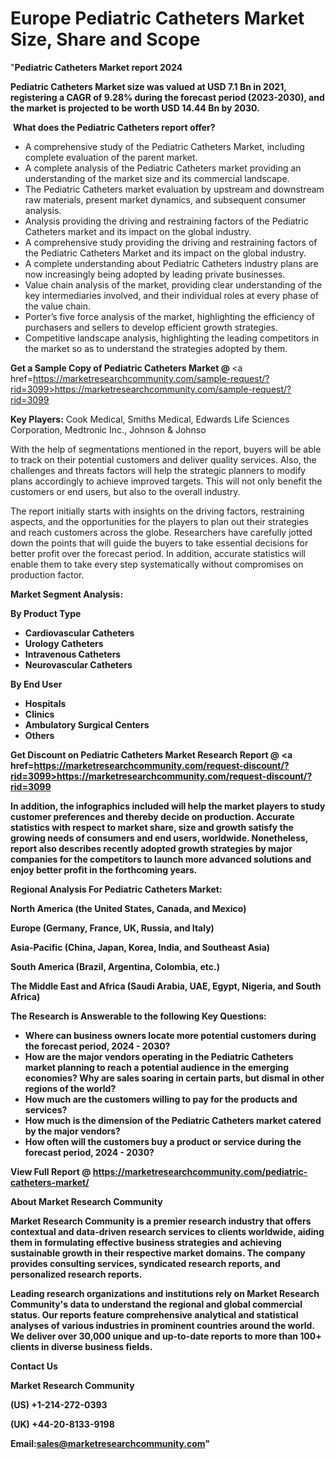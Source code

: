 # Europe Pediatric Catheters Market Size, Share and Scope
"<strong>Pediatric Catheters Market report 2024</strong>

<strong>Pediatric Catheters Market size was valued at USD 7.1 Bn in 2021, registering a CAGR of 9.28% during the forecast period (2023-2030), and the market is projected to be worth USD 14.44 Bn by 2030.</strong>

 <strong><b>What does the Pediatric Catheters report offer?</b></strong>
<ul>
  <li>A comprehensive study of the Pediatric Catheters Market, including complete evaluation of the parent market.</li>
  <li>A complete analysis of the Pediatric Catheters market providing an understanding of the market size and its commercial landscape.</li>
  <li>The Pediatric Catheters market evaluation by upstream and downstream raw materials, present market dynamics, and subsequent consumer analysis.</li>
  <li>Analysis providing the driving and restraining factors of the Pediatric Catheters market and its impact on the global industry.</li>
  <li>A comprehensive study providing the driving and restraining factors of the Pediatric Catheters Market and its impact on the global industry.</li>
  <li>A complete understanding about Pediatric Catheters industry plans are now increasingly being adopted by leading private businesses.</li>
  <li>Value chain analysis of the market, providing clear understanding of the key intermediaries involved, and their individual roles at every phase of the value chain.</li>
  <li>Porter’s five force analysis of the market, highlighting the efficiency of purchasers and sellers to develop efficient growth strategies.</li>
  <li>Competitive landscape analysis, highlighting the leading competitors in the market so as to understand the strategies adopted by them.</li>
</ul>

<strong>Get a Sample Copy of Pediatric Catheters Market @ </strong><a href=https://marketresearchcommunity.com/sample-request/?rid=3099><u>https://marketresearchcommunity.com/sample-request/?rid=3099</u></a>

<strong>Key Players:</strong> 
Cook Medical, Smiths Medical, Edwards Life Sciences Corporation, Medtronic Inc., Johnson &amp; Johnso

With the help of segmentations mentioned in the report, buyers will be able to track on their potential customers and deliver quality services. Also, the challenges and threats factors will help the strategic planners to modify plans accordingly to achieve improved targets. This will not only benefit the customers or end users, but also to the overall industry.

The report initially starts with insights on the driving factors, restraining aspects, and the opportunities for the players to plan out their strategies and reach customers across the globe. Researchers have carefully jotted down the points that will guide the buyers to take essential decisions for better profit over the forecast period. In addition, accurate statistics will enable them to take every step systematically without compromises on production factor.

<strong>Market Segment Analysis:</strong>


<strong><strong>By Product Type</strong></h4>
<ul>
 	<li>Cardiovascular Catheters</li>
 	<li>Urology Catheters</li>
 	<li>Intravenous Catheters</li>
 	<li>Neurovascular Catheters</li>
</ul>
<strong><strong>By End User</strong></h4>
<ul>
 	<li>Hospitals</li>
 	<li>Clinics</li>
 	<li>Ambulatory Surgical Centers</li>
 	<li>Others</li>
</ul>

<strong>Get Discount on Pediatric Catheters Market Research Report @ </b></strong><a href=https://marketresearchcommunity.com/request-discount/?rid=3099><u>https://marketresearchcommunity.com/request-discount/?rid=3099</u></a>

In addition, the infographics included will help the market players to study customer preferences and thereby decide on production. Accurate statistics with respect to market share, size and growth satisfy the growing needs of consumers and end users, worldwide. Nonetheless, report also describes recently adopted growth strategies by major companies for the competitors to launch more advanced solutions and enjoy better profit in the forthcoming years.

<strong>Regional Analysis For Pediatric Catheters Market:</strong>

<strong>North America</strong> (the United States, Canada, and Mexico)

<strong>Europe</strong> (Germany, France, UK, Russia, and Italy)

<strong>Asia-Pacific</strong> (China, Japan, Korea, India, and Southeast Asia)

<strong>South America</strong> (Brazil, Argentina, Colombia, etc.)

<strong>The Middle East and Africa</strong> (Saudi Arabia, UAE, Egypt, Nigeria, and South Africa)

<strong>The Research is Answerable to the following Key Questions:</strong>
<ul>
 	<li>Where can business owners locate more potential customers during the forecast period, 2024 - 2030?</li>
 	<li>How are the major vendors operating in the Pediatric Catheters market planning to reach a potential audience in the emerging economies? Why are sales soaring in certain parts, but dismal in other regions of the world?</li>
 	<li>How much are the customers willing to pay for the products and services?</li>
 	<li>How much is the dimension of the Pediatric Catheters market catered by the major vendors?</li>
 	<li>How often will the customers buy a product or service during the forecast period, 2024 - 2030?</li>
</ul>

<strong>View Full Report @</strong> <a href=https://marketresearchcommunity.com/pediatric-catheters-market/>https://marketresearchcommunity.com/pediatric-catheters-market/</a>

<strong>About Market Research Community</strong>

Market Research Community is a premier research industry that offers contextual and data-driven research services to clients worldwide, aiding them in formulating effective business strategies and achieving sustainable growth in their respective market domains. The company provides consulting services, syndicated research reports, and personalized research reports.

Leading research organizations and institutions rely on Market Research Community's data to understand the regional and global commercial status. Our reports feature comprehensive analytical and statistical analyses of various industries in prominent countries around the world. We deliver over 30,000 unique and up-to-date reports to more than 100+ clients in diverse business fields.

<strong>Contact Us</strong>

<strong>Market Research Community</strong>

(US) +1-214-272-0393

(UK) +44-20-8133-9198

<strong>Email:</strong>sales@marketresearchcommunity.com"
